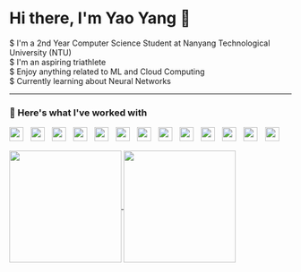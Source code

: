 # Hi there, I'm Yao Yang 👋

$ I'm a 2nd Year Computer Science Student at Nanyang Technological University (NTU) <br />
$ I'm an aspiring triathlete <br />
$ Enjoy anything related to ML and Cloud Computing <br />
$ Currently learning about Neural Networks <br />

-----
### 🤝 Here's what I've worked with

<p align="left">
<img width="25px" src="https://cdn.jsdelivr.net/gh/devicons/devicon/icons/javascript/javascript-original.svg" style="padding-right:10px;" />
<img width="25px" src="https://cdn.jsdelivr.net/gh/devicons/devicon/icons/typescript/typescript-original.svg" style="padding-right:10px;" />
<img align="left" width="25px" src="https://cdn.jsdelivr.net/gh/devicons/devicon/icons/java/java-original.svg" style="padding-right:10px;" />
<img align="left" width="25px" src="https://cdn.jsdelivr.net/gh/devicons/devicon/icons/python/python-original.svg" style="padding-right:10px;" />
<img align="left" width="25px" src="https://cdn.jsdelivr.net/gh/devicons/devicon/icons/c/c-original.svg" style="padding-right:10px;" />
<img align="left" width="25px" src="https://cdn.jsdelivr.net/gh/devicons/devicon/icons/cplusplus/cplusplus-original.svg" style="padding-right:10px;" />

<img align="left" width="25px" src="https://cdn.jsdelivr.net/gh/devicons/devicon/icons/mongodb/mongodb-original.svg" style="padding-right:10px;" />
<img align="left" width="25px" src="https://cdn.jsdelivr.net/gh/devicons/devicon/icons/express/express-original.svg" style="padding-right:10px;" />
<img align="left" width="25px" src="https://cdn.jsdelivr.net/gh/devicons/devicon/icons/react/react-original.svg" style="padding-right:10px;" />
<img align="left" width="25px" src="https://cdn.jsdelivr.net/gh/devicons/devicon/icons/nodejs/nodejs-original.svg" style="padding-right:10px;" />

<img align="left" width="25px" src="https://cdn.jsdelivr.net/gh/devicons/devicon/icons/sqlite/sqlite-original.svg" style="padding-right:10px;" />

<img align="left" width="25px" src="https://cdn.jsdelivr.net/gh/devicons/devicon/icons/git/git-original.svg" style="padding-right:10px;" />
<img align="left" width="25px" src="https://cdn.jsdelivr.net/gh/devicons/devicon/icons/github/github-original.svg" style="padding-right:10px;" />
</p>

<a href="https://github.com/yaoyanglee/github-readme-stats">
  <img height=200 align="center" src="https://github-readme-stats.vercel.app/api?username=yaoyanglee&show_icons=true&theme=dark#gh-dark-mode-only" />
</a>
<a href="https://github.com/yaoyanglee">
  <img height=200 align="center" src="https://github-readme-stats.vercel.app/api/top-langs?username=yaoyanglee&layout=donut&langs_count=5&theme=dark#gh-dark-mode-only&card_width=320" />
</a>

<!--
**yaoyanglee/yaoyanglee** is a ✨ _special_ ✨ repository because its `README.md` (this file) appears on your GitHub profile.

Here are some ideas to get you started:

- 🔭 I’m currently working on ...
- 🌱 I’m currently learning ...
- 👯 I’m looking to collaborate on ...
- 🤔 I’m looking for help with ...
- 💬 Ask me about ...
- 📫 How to reach me: ...
- 😄 Pronouns: ...
- ⚡ Fun fact: ...
-->

